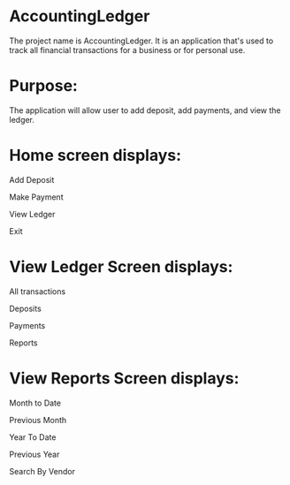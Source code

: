 # AccountingLedger
The project name is AccountingLedger. It is an application that's used to track all financial transactions for a business or for personal use.

# Purpose:
The application will allow user to add deposit, add payments, and view the ledger.

# Home screen displays:
Add Deposit

Make Payment

View Ledger

Exit

# View Ledger Screen displays:
All transactions

Deposits

Payments

Reports

# View Reports Screen displays:
Month to Date

Previous Month

Year To Date

Previous Year

Search By Vendor
